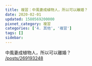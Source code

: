 ```yaml
---
title: 複習：中風妻成植物人，所以可以離婚？
date: 2020-02-01
updated: 1580569200000
pixnet_category: 複習
categories: ['4. 其他', '複習']
tags: []
sidebar: 
---
```


<p>中風妻成植物人，所以可以離婚？<br/>
<a href="/posts/269193248" target="_blank">/posts/269193248</a></p>
<p> </p>

